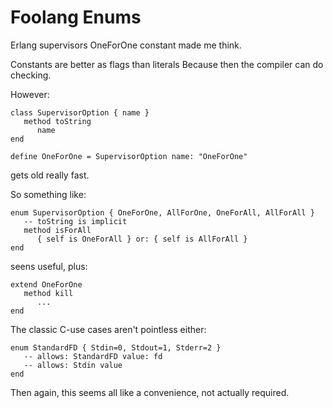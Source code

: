 # Foolang Enums

Erlang supervisors OneForOne constant made me think.

Constants are better as flags than literals Because
then the compiler can do checking.

However:

    class SupervisorOption { name }
       method toString
          name
    end

    define OneForOne = SupervisorOption name: "OneForOne"

gets old really fast.

So something like:

    enum SupervisorOption { OneForOne, AllForOne, OneForAll, AllForAll }
       -- toString is implicit
       method isForAll
          { self is OneForAll } or: { self is AllForAll }
    end

seens useful, plus:

    extend OneForOne
       method kill
          ...
    end

The classic C-use cases aren't pointless either:

    enum StandardFD { Stdin=0, Stdout=1, Stderr=2 }
       -- allows: StandardFD value: fd
       -- allows: Stdin value
    end

Then again, this seems all like a convenience, not actually required.
